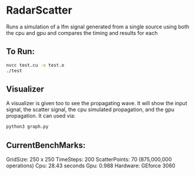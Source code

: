 # RadarScatter
Runs a simulation of a lfm signal generated from a single source using both the cpu and gpu and compares the timing and results for each

## To Run:
```bash
nvcc test.cu -o test.o
./test
```

## Visualizer
A visualizer is given too to see the propagating wave. It will show the input signal, the scatter signal, the cpu simulated propagation, and the gpu propagation. It can used via:
```bash
python3 graph.py
```
## CurrentBenchMarks:
GridSize: 250 x 250 TimeSteps: 200 ScatterPoints: 70 
(875,000,000 operations)
Cpu: 28.43 seconds
Gpu: 0.988
Hardware: GEforce 3060
